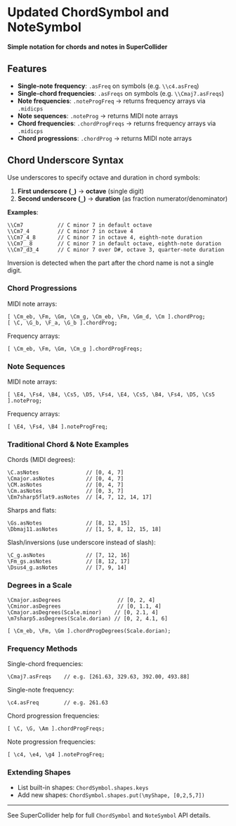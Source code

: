# Updated ChordSymbol and NoteSymbol

**Simple notation for chords and notes in SuperCollider**

## Features

- **Single-note frequency**: `.asFreq` on symbols (e.g. `\\c4.asFreq`)
- **Single-chord frequencies**: `.asFreqs` on symbols (e.g. `\\Cmaj7.asFreqs`)
- **Note frequencies**: `.noteProgFreq` → returns frequency arrays via `.midicps`
- **Note sequences**: `.noteProg` → returns MIDI note arrays
- **Chord frequencies**: `.chordProgFreqs` → returns frequency arrays via `.midicps`
- **Chord progressions**: `.chordProg` → returns MIDI note arrays


## Chord Underscore Syntax

Use underscores to specify octave and duration in chord symbols:

1. **First underscore (`_`)** → **octave** (single digit)
2. **Second underscore (`_`)** → **duration** (as fraction numerator/denominator)

**Examples**:

```supercollider
\\Cm7           // C minor 7 in default octave
\\Cm7_4         // C minor 7 in octave 4
\\Cm7_4_8       // C minor 7 in octave 4, eighth-note duration
\\Cm7__8        // C minor 7 in default octave, eighth-note duration
\\Cm7_d3_4      // C minor 7 over D#, octave 3, quarter-note duration
```

Inversion is detected when the part after the chord name is not a single digit.

### Chord Progressions

MIDI note arrays:
```supercollider
[ \Cm_eb, \Fm, \Gm, \Cm_g, \Cm_eb, \Fm, \Gm_d, \Cm ].chordProg;
[ \C, \G_b, \F_a, \G_b ].chordProg;
```

Frequency arrays:
```supercollider
[ \Cm_eb, \Fm, \Gm, \Cm_g ].chordProgFreqs;
```

### Note Sequences

MIDI note arrays:
```supercollider
[ \E4, \Fs4, \B4, \Cs5, \D5, \Fs4, \E4, \Cs5, \B4, \Fs4, \D5, \Cs5 ].noteProg;
```

Frequency arrays:
```supercollider
[ \E4, \Fs4, \B4 ].noteProgFreq;
```

### Traditional Chord & Note Examples

Chords (MIDI degrees):
```supercollider
\C.asNotes               // [0, 4, 7]
\Cmajor.asNotes          // [0, 4, 7]
\CM.asNotes              // [0, 4, 7]
\Cm.asNotes              // [0, 3, 7]
\Em7sharp5flat9.asNotes  // [4, 7, 12, 14, 17]
```

Sharps and flats:
```supercollider
\Gs.asNotes              // [8, 12, 15]
\Dbmaj11.asNotes         // [1, 5, 8, 12, 15, 18]
```

Slash/inversions (use underscore instead of slash):
```supercollider
\C_g.asNotes             // [7, 12, 16]
\Fm_gs.asNotes           // [8, 12, 17]
\Dsus4_g.asNotes         // [7, 9, 14]
```

### Degrees in a Scale
```supercollider
\Cmajor.asDegrees                  // [0, 2, 4]
\Cminor.asDegrees                  // [0, 1.1, 4]
\Cmajor.asDegrees(Scale.minor)    // [0, 2.1, 4]
\m7sharp5.asDegrees(Scale.dorian) // [0, 2, 4.1, 6]
```

```supercollider
[ \Cm_eb, \Fm, \Gm ].chordProgDegrees(Scale.dorian);
```
### Frequency Methods

Single-chord frequencies:
```supercollider
\Cmaj7.asFreqs    // e.g. [261.63, 329.63, 392.00, 493.88]
```

Single-note frequency:
```supercollider
\c4.asFreq        // e.g. 261.63
```

Chord progression frequencies:
```supercollider
[ \C, \G, \Am ].chordProgFreqs;
```

Note progression frequencies:
```supercollider
[ \c4, \e4, \g4 ].noteProgFreq;
```

### Extending Shapes

- List built-in shapes: `ChordSymbol.shapes.keys`
- Add new shapes: `ChordSymbol.shapes.put(\myShape, [0,2,5,7])`

---

See SuperCollider help for full `ChordSymbol` and `NoteSymbol` API details.
